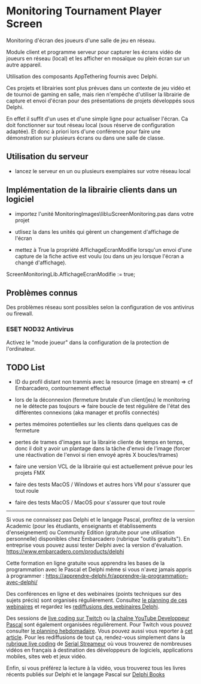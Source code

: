 # Monitoring Tournament Player Screen

Monitoring d'écran des joueurs d'une salle de jeu en réseau.

Module client et programme serveur pour capturer les écrans vidéo de joueurs en réseau (local) et les afficher en mosaïque ou plein écran sur un autre appareil.

Utilisation des composants AppTethering fournis avec Delphi.

Ces projets et librairies sont plus prévues dans un contexte de jeu vidéo et de tournoi de gaming en salle, mais rien n'empêche d'utiliser la librairie de capture et envoi d'écran pour des présentations de projets développés sous Delphi.

En effet il suffit d'un uses et d'une simple ligne pour actualiser l'écran. Ca doit fonctionner sur tout réseau local (sous réserve de configuration adaptée). Et donc à priori lors d'une conférence pour faire une démonstration sur plusieurs écrans ou dans une salle de classe.

## Utilisation du serveur

* lancez le serveur en un ou plusieurs exemplaires sur votre réseau local

## Implémentation de la librairie clients dans un logiciel

* importez l'unité MonitoringImages\lib\uScreenMonitoring.pas dans votre projet

* utlisez la dans les unités qui gèrent un changement d'affichage de l'écran

* mettez à True la propriété AffichageEcranModifie lorsqu'un envoi d'une capture de la fiche active est voulu (ou dans un jeu lorsque l'écran a changé d'affichage).

ScreenMonitoringLib.AffichageEcranModifie := true;

## Problèmes connus

Des problèmes réseau sont possibles selon la configuration de vos antivirus ou firewall.

### ESET NOD32 Antivirus

Activez le "mode joueur" dans la configuration de la protection de l'ordinateur.

## TODO List

* ID du profil distant non tranmis avec la resource (image en stream)
=> cf Embarcadero, contournement effectué

* lors de la déconnexion (fermeture brutale d'un client/jeu) le monitoring ne le détecte pas toujours 
=> faire boucle de test régulière de l'état des différentes connexions (aka manager et profils connectés)

* pertes mémoires potentielles sur les clients dans quelques cas de fermeture

* pertes de trames d'images sur la librairie cliente de temps en temps, donc il doit y avoir un plantage dans la tâche d'envoi de l'image (forcer une réactivation de l'envoi si rien envoyé après X boucles/trames)

* faire une version VCL de la librairie qui est actuellement prévue pour les projets FMX

* faire des tests MacOS / Windows et autres hors VM pour s'assurer que tout roule

* faire des tests MacOS / MacOS pour s'assurer que tout roule

-----

Si vous ne connaissez pas Delphi et le langage Pascal, profitez de la version Academic (pour les étudiants, enseignants et établissements d'enseignement) ou Community Edition (gratuite pour une utilisation personnelle) disponibles chez Embarcadero (rubrique "outils gratuits").
En entreprise vous pouvez aussi tester Delphi avec la version d'évaluation.
https://www.embarcadero.com/products/delphi

Cette formation en ligne gratuite vous apprendra les bases de la programmation avec le Pascal et Delphi même si vous n'avez jamais appris à programmer :
https://apprendre-delphi.fr/apprendre-la-programmation-avec-delphi/

Des conférences en ligne et des webinaires (points techniques sur des sujets précis) sont organisés régulièrement. Consultez [le planning de ces webinaires](https://developpeur-pascal.fr/p/_6007-webinaires.html) et regardez les [rediffusions des webinaires Delphi](https://serialstreameur.fr/webinaires-delphi.php).

Des sessions de [live coding sur Twitch](https://www.twitch.tv/patrickpremartin) ou [la chaîne YouTube Developpeur Pascal](https://www.youtube.com/channel/UCk_LmkBB90jdEdmfF77W6qQ) sont également organisées régulièrement. Pour Twitch vous pouvez consulter [le planning hebdomadaire](https://www.twitch.tv/patrickpremartin/schedule). Vous pouvez aussi vous reporter à [cet article](https://developpeur-pascal.fr/p/_600e-livestreams-de-codage-en-direct-avec-delphi.html). Pour les rediffusions de tout ça, rendez-vous simplement dans la [rubrique live coding](https://serialstreameur.fr/live-coding.php) de [Serial Streameur](https://serialstreameur.fr/) où vous trouverez de nombreuses vidéos en français à destination des développeurs de logiciels, applications mobiles, sites web et jeux vidéo.

Enfin, si vous préférez la lecture à la vidéo, vous trouverez tous les livres récents publiés sur Delphi et le langage Pascal sur [Delphi Books](https://delphi-books.com)
